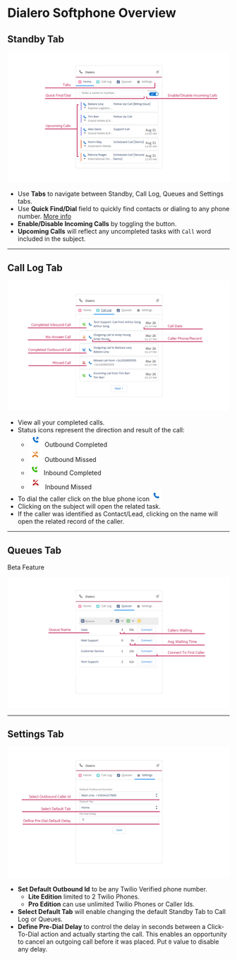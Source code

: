 # Dialero Softphone Overview

## Standby Tab

![](images/dialero-lightning-standby-tab.png)

- Use **Tabs** to navigate between Standby, Call Log, Queues and Settings tabs.
- Use **Quick Find/Dial** field to quickly find contacts or dialing to any phone number. [More info](making-calls#quick-dial)
- **Enable/Disable Incoming Calls** by toggling the button.
- **Upcoming Calls** will reflect any uncompleted tasks with `Call` word included in the subject.

---

## Call Log Tab

![](images/dialero-lightning-call-log-tab.png)

- View all your completed calls.
- Status icons represent the direction and result of the call:
  - ![](images/outbound-completed.png) Outbound Completed
  - ![](images/outbound-missed.png) Outbound Missed
  - ![](images/inbound-completed.png) Inbound Completed
  - ![](images/inbound-missed.png) Inbound Missed
- To dial the caller click on the blue phone icon ![](images/dial-icon.png)
- Clicking on the subject will open the related task.
- If the caller was identified as Contact/Lead, clicking on the name will open the related record of the caller.

---

## Queues Tab

<span class="badge badge--info">Beta Feature</span>

![](images/dialero-lightning-queues-tab.png)

---

## Settings Tab

![](images/dialero-lightning-settings-tab.png)

- **Set Default Outbound Id** to be any Twilio Verified phone number.
  - **Lite Edition** limited to 2 Twilio Phones.
  - **Pro Edition** can use unlimited Twilio Phones or Caller Ids.
- **Select Default Tab** will enable changing the default Standby Tab to Call Log or Queues.
- **Define Pre-Dial Delay** to control the delay in seconds between a Click-To-Dial action and actually starting the call. This enables an opportunity to cancel an outgoing call before it was placed. Put `0` value to disable any delay.
